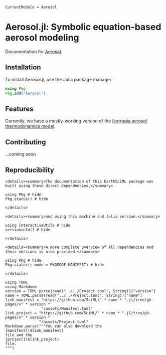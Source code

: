 ```@meta
CurrentModule = Aerosol
```

# Aerosol.jl: Symbolic equation-based aerosol modeling

Documentation for [Aerosol](https://github.com/EarthSciML/Aerosol.jl).


## Installation

To install Aerosol.jl, use the Julia package manager:

```julia
using Pkg
Pkg.add("Aerosol")
```

## Features

Currently, we have a mostly-working version of the [Isorropia aerosol thermodynamics model](@ref "isorropia").

## Contributing

...coming soon

## Reproducibility

```@raw html
<details><summary>The documentation of this EarthSciML package was built using these direct dependencies,</summary>
```

```@example
using Pkg # hide
Pkg.status() # hide
```

```@raw html
</details>
```

```@raw html
<details><summary>and using this machine and Julia version.</summary>
```

```@example
using InteractiveUtils # hide
versioninfo() # hide
```

```@raw html
</details>
```

```@raw html
<details><summary>A more complete overview of all dependencies and their versions is also provided.</summary>
```

```@example
using Pkg # hide
Pkg.status(; mode = PKGMODE_MANIFEST) # hide
```

```@raw html
</details>
```

```@eval
using TOML
using Markdown
version = TOML.parse(read("../../Project.toml", String))["version"]
name = TOML.parse(read("../../Project.toml", String))["name"]
link_manifest = "https://github.com/SciML/" * name * ".jl/tree/gh-pages/v" * version *
                "/assets/Manifest.toml"
link_project = "https://github.com/SciML/" * name * ".jl/tree/gh-pages/v" * version *
               "/assets/Project.toml"
Markdown.parse("""You can also download the
[manifest]($link_manifest)
file and the
[project]($link_project)
file.
""")
```